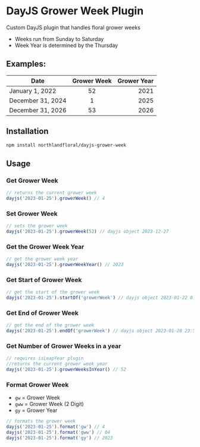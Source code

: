 # DayJS Grower Week Plugin
Custom DayJS plugin that handles floral grower weeks
- Weeks run from Sunday to Saturday
- Week Year is determined by the Thursday

## Examples:
| Date              | Grower Week |  Grower Year |
|-------------------|:-----------:|-------------:|
| January 1, 2022   |  52         | 2021         |
| December 31, 2024 |  1          | 2025         |
| December 31, 2026 |  53         | 2026         |


## Installation
```bash
npm install northlandfloral/dayjs-grower-week
```

## Usage

### Get Grower Week
```javascript
// returns the current grower week
dayjs('2023-01-25').growerWeek() // 4
```

### Set Grower Week
```javascript
// sets the grower week
dayjs('2023-01-25').growerWeek(52) // dayjs object 2023-12-27
```

### Get the Grower Week Year
```javascript
// get the grower week year
dayjs('2023-01-25').growerWeekYear() // 2023
```

### Get Start of Grower Week
```javascript
// get the start of the grower week
dayjs('2023-01-25').startOf('growerWeek') // dayjs object 2023-01-22 0:00:00
```

### Get End of Grower Week
```javascript
// get the end of the grower week
dayjs('2023-01-25').endOf('growerWeek') // dayjs object 2023-01-28 23:59:59
```

### Get Number of Grower Weeks in a year 
```javascript
// requires isLeapYear plugin
//returns the current grower week year
dayjs('2023-01-25').growerWeeksInYear() // 52
```

### Format Grower Week
- ```gw``` = Grower Week
- ```gww``` = Grower Week (2 Digit)
- ```gy``` = Grower Year

```javascript
// formats the grower week
dayjs('2023-01-25').format('gw') // 4
dayjs('2023-01-25').format('gww') // 04
dayjs('2023-01-25').format('gy') // 2023
```